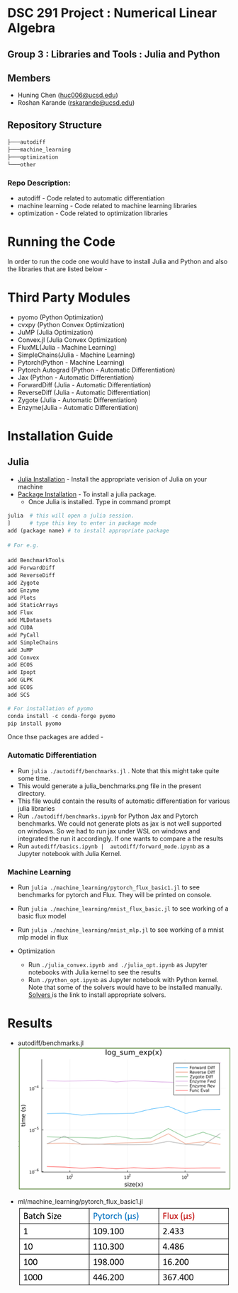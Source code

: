 # DSC 291 Project : Numerical Linear Algebra

## Group 3 : Libraries and Tools : Julia and Python

## Members
*   Huning Chen (huc006@ucsd.edu)
*   Roshan Karande (rskarande@ucsd.edu)

## Repository Structure

```powershell
├───autodiff
├───machine_learning
├───optimization
└───other
```

### Repo Description:
-   autodiff - Code related to automatic differentiation
-   machine learning - Code related to machine learning libraries
-   optimization - Code related to optimization libraries


# Running the Code

In order to run the code one would have to install Julia and Python and also the libraries that are listed below - 

# Third Party Modules
- pyomo (Python Optimization)
- cvxpy (Python Convex Optimization)
- JuMP (Julia Optimization)
- Convex.jl (Julia Convex Optimization)
- FluxML(Julia - Machine Learning)
- SimpleChains(Julia - Machine Learning)
- Pytorch(Python - Machine Learning)
- Pytorch Autograd (Python - Automatic Differentiation)
- Jax (Python - Automatic Differentiation)
- ForwardDiff (Julia - Automatic Differentiation)
- ReverseDiff (Julia - Automatic Differentiation)
- Zygote (Julia - Automatic Differentiation)
- Enzyme(Julia - Automatic Differentiation)

# Installation Guide 

## Julia
* [Julia Installation](https://julialang.org/downloads/) - Install the appropriate verision of Julia on your machine
* [Package Installation](https://docs.julialang.org/en/v1/stdlib/Pkg/) - To install a julia package.
  *   Once Julia is installed. Type in command prompt

```julia
julia  # this will open a julia session.
]      # type this key to enter in package mode
add (package name) # to install appropriate package

# For e.g.

add BenchmarkTools
add ForwardDiff
add ReverseDiff
add Zygote
add Enzyme
add Plots
add StaticArrays
add Flux
add MLDatasets
add CUDA
add PyCall
add SimpleChains
add JuMP
add Convex
add ECOS
add Ipopt
add GLPK
add ECOS
add SCS
```

```python
# For installation of pyomo
conda install -c conda-forge pyomo
pip install pyomo
```


Once thse packages are added - 
 ### Automatic Differentiation

  * Run ``` julia ./autodiff/benchmarks.jl ``` . Note that this might take quite some time.
  * This would generate a julia_benchmarks.png file in the present directory.
  * This file would contain the results of automatic differentiation for various julia libraries
  * Run ``` ./autodiff/benchmarks.ipynb ``` for Python Jax and Pytorch benchmarks. We could not generate plots as jax is not well supported on windows. So we had to run jax under WSL on windows and integrated the run it accordingly. If one wants to compare a the results
  * Run ``` autodiff/basics.ipynb |  autodiff/forward_mode.ipynb ``` as a Jupyter notebook with Julia Kernel.


### Machine Learning
  * Run ``` julia ./machine_learning/pytorch_flux_basic1.jl ``` to see benchmarks for pytorch and Flux. They will be printed on console.
  * Run ``` julia ./machine_learning/mnist_flux_basic.jl ``` to see working of a basic flux model
  * Run ``` julia ./machine_learning/mnist_mlp.jl ``` to see working of a mnist mlp model in flux


* Optimization
  * Run ``` ./julia_convex.ipynb and ./julia_opt.ipynb ``` as Jupyter notebooks with Julia kernel to see the results
  * Run ``` ./python_opt.ipynb ``` as Jupyter notebook with Python kernel. Note that some of the solvers would have to be installed manually. [Solvers ](https://www.cvxpy.org/install/index.html) is the link to install appropriate solvers.


# Results
- autodiff/benchmarks.jl
![Auto diff benchmarks](./other/benchmarks.png)

- ml/machine_learning/pytorch_flux_basic1.jl
![Pytorch flux basic](./other/ml.png)


